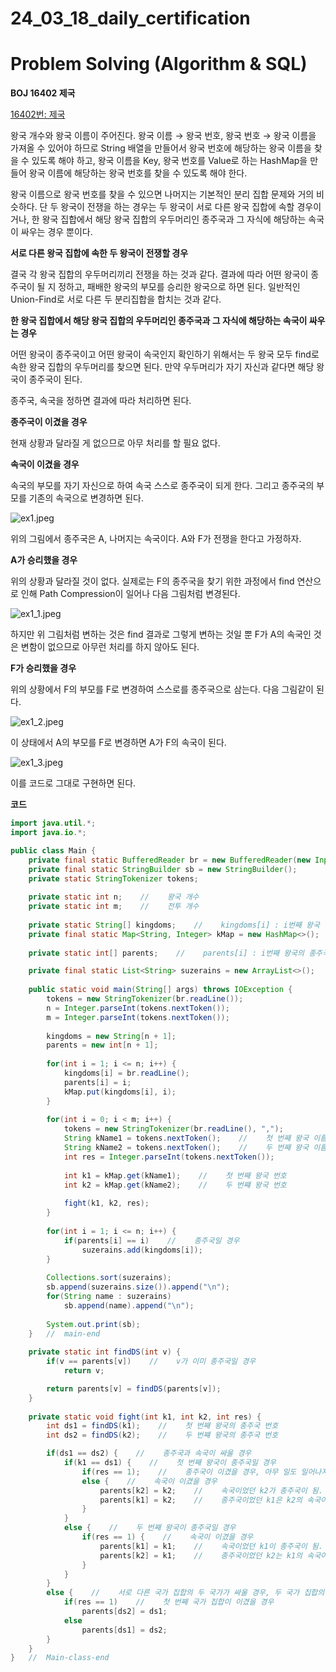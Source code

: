 # 24_03_18_daily_certification

# Problem Solving (Algorithm & SQL)

**BOJ 16402 제국**

[16402번: 제국](https://www.acmicpc.net/problem/16402)

왕국 개수와 왕국 이름이 주어진다. 왕국 이름 → 왕국 번호, 왕국 번호 → 왕국 이름을 가져올 수 있어야 하므로 String 배열을 만들어서 왕국 번호에 해당하는 왕국 이름을 찾을 수 있도록 해야 하고, 왕국 이름을 Key, 왕국 번호를 Value로 하는 HashMap을 만들어 왕국 이름에 해당하는 왕국 번호를 찾을 수 있도록 해야 한다.

왕국 이름으로 왕국 번호를 찾을 수 있으면 나머지는 기본적인 분리 집합 문제와 거의 비슷하다. 단 두 왕국이 전쟁을 하는 경우는 두 왕국이 서로 다른 왕국 집합에 속할 경우이거나, 한 왕국 집합에서 해당 왕국 집합의 우두머리인 종주국과 그 자식에 해당하는 속국이 싸우는 경우 뿐이다.

**서로 다른 왕국 집합에 속한 두 왕국이 전쟁할 경우**

결국 각 왕국 집합의 우두머리끼리 전쟁을 하는 것과 같다. 결과에 따라 어떤 왕국이 종주국이 될 지 정하고, 패배한 왕국의 부모를 승리한 왕국으로 하면 된다. 일반적인 Union-Find로 서로 다른 두 분리집합을 합치는 것과 같다.

**한 왕국 집합에서 해당 왕국 집합의 우두머리인 종주국과 그 자식에 해당하는 속국이 싸우는 경우**

어떤 왕국이 종주국이고 어떤 왕국이 속국인지 확인하기 위해서는 두 왕국 모두 find로 속한 왕국 집합의 우두머리를 찾으면 된다. 만약 우두머리가 자기 자신과 같다면 해당 왕국이 종주국이 된다.

종주국, 속국을 정하면 결과에 따라 처리하면 된다.

**종주국이 이겼을 경우**

현재 상황과 달라질 게 없으므로 아무 처리를 할 필요 없다.

**속국이 이겼을 경우**

속국의 부모를 자기 자신으로 하여 속국 스스로 종주국이 되게 한다. 그리고 종주국의 부모를 기존의 속국으로 변경하면 된다.

![ex1.jpeg](24_03_18_daily_certification%20545706d3ef4a490fb2a72071668d9211/ex1.jpeg)

위의 그림에서 종주국은 A, 나머지는 속국이다. A와 F가 전쟁을 한다고 가정하자.

**A가 승리했을 경우** 

위의 상황과 달라질 것이 없다. 실제로는 F의 종주국을 찾기 위한 과정에서 find 연산으로 인해 Path Compression이 일어나 다음 그림처럼 변경된다.

![ex1_1.jpeg](24_03_18_daily_certification%20545706d3ef4a490fb2a72071668d9211/ex1_1.jpeg)

하지만 위 그림처럼 변하는 것은 find 결과로 그렇게 변하는 것일 뿐 F가 A의 속국인 것은 변함이 없으므로 아무런 처리를 하지 않아도 된다.

**F가 승리했을 경우**

위의 상황에서 F의 부모를 F로 변경하여 스스로를 종주국으로 삼는다. 다음 그림같이 된다.

![ex1_2.jpeg](24_03_18_daily_certification%20545706d3ef4a490fb2a72071668d9211/ex1_2.jpeg)

이 상태에서 A의 부모를 F로 변경하면 A가 F의 속국이 된다.

![ex1_3.jpeg](24_03_18_daily_certification%20545706d3ef4a490fb2a72071668d9211/ex1_3.jpeg)

이를 코드로 그대로 구현하면 된다.

**코드**

```java
import java.util.*;
import java.io.*;

public class Main {
    private final static BufferedReader br = new BufferedReader(new InputStreamReader(System.in));
    private final static StringBuilder sb = new StringBuilder();
    private static StringTokenizer tokens;
    
    private static int n;    //    왕국 개수
    private static int m;    //    전투 개수
    
    private static String[] kingdoms;    //    kingdoms[i] : i번째 왕국 이름
    private final static Map<String, Integer> kMap = new HashMap<>();    //    Key : 왕국 이름, Value : 왕국 번호
    
    private static int[] parents;    //    parents[i] : i번째 왕국의 종주국

    private final static List<String> suzerains = new ArrayList<>();    //    종주국 이름 저장 
    
    public static void main(String[] args) throws IOException {
        tokens = new StringTokenizer(br.readLine());
        n = Integer.parseInt(tokens.nextToken());
        m = Integer.parseInt(tokens.nextToken());
        
        kingdoms = new String[n + 1];
        parents = new int[n + 1];
        
        for(int i = 1; i <= n; i++) {
            kingdoms[i] = br.readLine();
            parents[i] = i;
            kMap.put(kingdoms[i], i);
        }
        
        for(int i = 0; i < m; i++) {
            tokens = new StringTokenizer(br.readLine(), ",");
            String kName1 = tokens.nextToken();    //    첫 번째 왕국 이름
            String kName2 = tokens.nextToken();    //    두 번째 왕국 이름
            int res = Integer.parseInt(tokens.nextToken());
        
            int k1 = kMap.get(kName1);    //    첫 번째 왕국 번호
            int k2 = kMap.get(kName2);    //    두 번쨰 왕국 번호
            
            fight(k1, k2, res);
        }
        
        for(int i = 1; i <= n; i++) {
            if(parents[i] == i)    //    종주국일 경우
                suzerains.add(kingdoms[i]);
        }
        
        Collections.sort(suzerains);
        sb.append(suzerains.size()).append("\n");
        for(String name : suzerains)
            sb.append(name).append("\n");
        
        System.out.print(sb);
    }   //  main-end
    
    private static int findDS(int v) {
        if(v == parents[v])    //    v가 이미 종주국일 경우
            return v;

        return parents[v] = findDS(parents[v]);
    }
    
    private static void fight(int k1, int k2, int res) {
        int ds1 = findDS(k1);    //    첫 번째 왕국의 종주국 번호
        int ds2 = findDS(k2);    //    두 번쨰 왕국의 종주국 번호

        if(ds1 == ds2) {    //    종주국과 속국이 싸울 경우
            if(k1 == ds1) {    //    첫 번째 왕국이 종주국일 경우
                if(res == 1);    //    종주국이 이겼을 경우, 아무 일도 일어나지 않음
                else {    //    속국이 이겼을 경우
                    parents[k2] = k2;    //    속국이었던 k2가 종주국이 됨.
                    parents[k1] = k2;    //    종주국이었던 k1은 k2의 속국이 됨.
                }
            }
            else {    //    두 번째 왕국이 종주국일 경우
                if(res == 1) {    //    속국이 이겼을 경우
                    parents[k1] = k1;    //    속국이었던 k1이 종주국이 됨.
                    parents[k2] = k1;    //    종주국이었던 k2는 k1의 속국이 됨.
                }
            }
        }
        else {    //    서로 다른 국가 집합의 두 국가가 싸울 경우, 두 국가 집합의 종주국끼리 싸움
            if(res == 1)    //    첫 번째 국가 집합이 이겼을 경우    
                parents[ds2] = ds1;
            else
                parents[ds1] = ds2;
        }
    }
}   //  Main-class-end
```